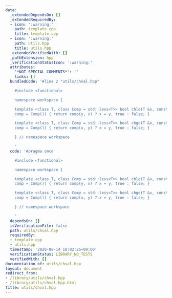 ```yaml
---
data:
  _extendedDependsOn: []
  _extendedRequiredBy:
  - icon: ':warning:'
    path: template.cpp
    title: template.cpp
  - icon: ':warning:'
    path: utils.hpp
    title: utils.hpp
  _extendedVerifiedWith: []
  _pathExtension: hpp
  _verificationStatusIcon: ':warning:'
  attributes:
    '*NOT_SPECIAL_COMMENTS*': ''
    links: []
  bundledCode: '#line 2 "utils/chval.hpp"

    #include <functional>

    namespace workspace {

    template <class T, class Comp = std::less<T>> bool chle(T &x, const T &y, Comp
    comp = Comp()) { return comp(y, x) ? x = y, true : false; }

    template <class T, class Comp = std::less<T>> bool chge(T &x, const T &y, Comp
    comp = Comp()) { return comp(x, y) ? x = y, true : false; }

    } // namespace workspace

    '
  code: '#pragma once

    #include <functional>

    namespace workspace {

    template <class T, class Comp = std::less<T>> bool chle(T &x, const T &y, Comp
    comp = Comp()) { return comp(y, x) ? x = y, true : false; }

    template <class T, class Comp = std::less<T>> bool chge(T &x, const T &y, Comp
    comp = Comp()) { return comp(x, y) ? x = y, true : false; }

    } // namespace workspace

    '
  dependsOn: []
  isVerificationFile: false
  path: utils/chval.hpp
  requiredBy:
  - template.cpp
  - utils.hpp
  timestamp: '2020-08-14 18:02:25+09:00'
  verificationStatus: LIBRARY_NO_TESTS
  verifiedWith: []
documentation_of: utils/chval.hpp
layout: document
redirect_from:
- /library/utils/chval.hpp
- /library/utils/chval.hpp.html
title: utils/chval.hpp
---
```

